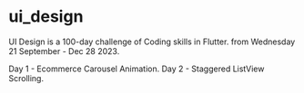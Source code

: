 # ui_design

UI Design is a 100-day challenge of Coding skills in Flutter.
from Wednesday 21 September - Dec 28 2023. 

Day 1 - Ecommerce Carousel Animation. 
Day 2 - Staggered ListView Scrolling. 